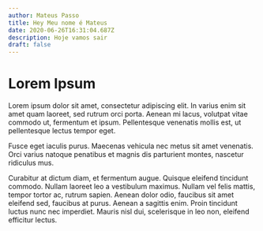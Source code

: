 ```yaml
---
author: Mateus Passo
title: Hey Meu nome é Mateus
date: 2020-06-26T16:31:04.687Z
description: Hoje vamos sair
draft: false
---
```



# Lorem Ipsum

<!--StartFragment-->

Lorem ipsum dolor sit amet, consectetur adipiscing elit. In varius enim sit amet quam laoreet, sed rutrum orci porta. Aenean mi lacus, volutpat vitae commodo ut, fermentum et ipsum. Pellentesque venenatis mollis est, ut pellentesque lectus tempor eget. 

Fusce eget iaculis purus. Maecenas vehicula nec metus sit amet venenatis. Orci varius natoque penatibus et magnis dis parturient montes, nascetur ridiculus mus. 

Curabitur at dictum diam, et fermentum augue. Quisque eleifend tincidunt commodo. Nullam laoreet leo a vestibulum maximus. Nullam vel felis mattis, tempor tortor ac, rutrum sapien. Aenean dolor odio, faucibus sit amet eleifend sed, faucibus at purus. Aenean a sagittis enim. Proin tincidunt luctus nunc nec imperdiet. Mauris nisl dui, scelerisque in leo non, eleifend efficitur lectus.

<!--EndFragment-->
